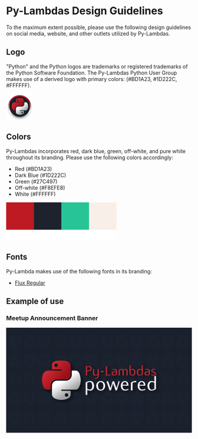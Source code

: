 # Py-Lambdas Design Guidelines

To the maximum extent possible, please use the following design guidelines on social media, website, and other outlets utilized by Py-Lambdas. 

## Logo
"Python" and the Python logos are trademarks or registered trademarks of the Python Software Foundation. The Py-Lambdas Python User Group makes use of a derived logo with primary colors: (#BD1A23, #1D222C, #FFFFFF).

<img src="./logos/circle_logo.svg" width="72">

## Colors

Py-Lambdas incorporates red, dark blue, green, off-white, and pure white throughout its branding. Please use the following colors accordingly:

- Red (#BD1A23)
- Dark Blue (#1D222C)
- Green (#27C497)
- Off-white (#F8EFE8)
- White (#FFFFFF)
<img src="./colors/colors.svg" width="300">

## Fonts
Py-Lambda makes use of the following fonts in its branding:

- [Flux Regular](https://fontsgeek.com/fonts/Flux-Regular)

## Example of use

### Meetup Announcement Banner
<img src="./logos/meetup_announcement.png" width="800">
